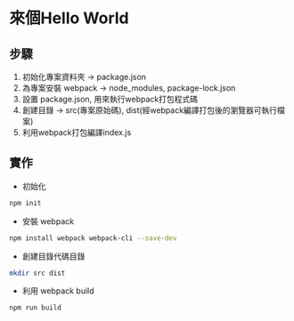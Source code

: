 # 來個Hello World

## 步驟
1. 初始化專案資料夾 -> package.json
2. 為專案安裝 webpack -> node_modules, package-lock.json
3. 設置 package.json, 用來執行webpack打包程式碼
4. 創建目錄 -> src(專案原始碼), dist(經webpack編譯打包後的瀏覽器可執行檔案)
5. 利用webpack打包編譯index.js


## 實作
- 初始化
```bash
npm init
```
- 安裝 webpack
```bash
npm install webpack webpack-cli --save-dev
```
- 創建目錄代碼目錄
```bash
mkdir src dist
```
- 利用 webpack build
```bash
npm run build
```
